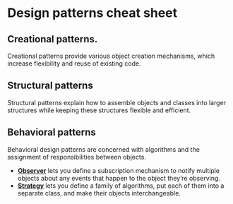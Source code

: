 # Design patterns cheat sheet

## Creational patterns. 
Creational patterns provide various object creation mechanisms, which increase flexibility and reuse of existing code.


## Structural patterns

Structural patterns explain how to assemble objects and classes into larger structures while keeping these structures flexible and efficient.



## Behavioral patterns

Behavioral design patterns are concerned with algorithms and the assignment of responsibilities between objects.

- **[Observer](https://github.com/tmdautov/design-patterns/blob/master/behavioral/observer.ts)** lets you define a subscription mechanism to notify multiple objects about any events that happen to the object they’re observing.
- **[Strategy](https://github.com/tmdautov/design-patterns/blob/master/behavioral/strategy.ts)** lets you define a family of algorithms, put each of them into a separate class, and make their objects interchangeable.
